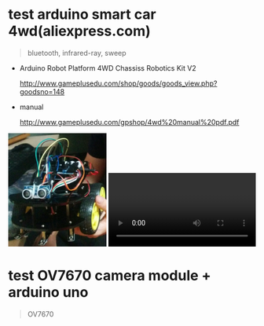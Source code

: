 ﻿
# test arduino smart car 4wd(aliexpress.com)
> bluetooth, infrared-ray, sweep

* Arduino Robot Platform 4WD Chassiss Robotics Kit V2 

  http://www.gameplusedu.com/shop/goods/goods_view.php?goodsno=148


* manual

  http://www.gameplusedu.com/gpshop/4wd%20manual%20pdf.pdf

<img src="https://github.com/yamoe/arduino-test/raw/master/smart-car.jpg" width="200">
<video id="video" controls="controls">
  <source src="https://github.com/yamoe/arduino-test/raw/master/smart-car.mp4" type="video/mp4">
</video>

# test OV7670 camera module + arduino uno
> OV7670
